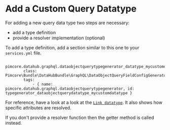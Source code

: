 # Add a Custom Query Datatype

For adding a new query data type two steps are necessary: 
- add a type definition
- provide a resolver implementation (optional)


To add a type definition, add a section similar to this one to your `services.yml` file.

```
    pimcore.datahub.graphql.dataobjectquerytypegenerator_datatype_mycustomdatatype:
        class: Pimcore\Bundle\DataHubBundle\GraphQL\DataObjectQueryFieldConfigGenerator\MyCustomDatatype
        tags:
            - { name: pimcore.datahub.graphql.dataobjectquerytypegenerator, id: typegenerator_dataobjectquerydatatype_mycustomdatatype }                        
```

For reference, have a look at a look at the 
[`Link datatype`](https://github.com/pimcore/data-hub/blob/master/src/GraphQL/DataObjectQueryFieldConfigGenerator/Link.php).
It also shows how specific attributes are resolved. 

If you don't provide a resolver function then the getter method is called instead. 